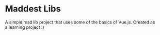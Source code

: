 # Maddest Libs
A simple mad lib project that uses some of the basics of Vue.js. Created as a learning project :)
